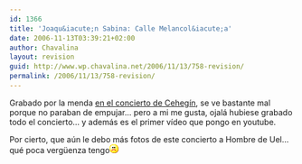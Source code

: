 ```yaml
---
id: 1366
title: 'Joaqu&iacute;n Sabina: Calle Melancol&iacute;a'
date: 2006-11-13T03:39:21+02:00
author: Chavalina
layout: revision
guid: http://www.wp.chavalina.net/2006/11/13/758-revision/
permalink: /2006/11/13/758-revision/
---
```

Grabado por la menda <a href="http://chavalina.net/comentar.php?idpost=739" target="_blank">en el concierto de Ceheg&iacute;n</a>, se ve bastante mal porque no paraban de empujar&#8230; pero a mi me gusta, ojal&aacute; hubiese grabado todo el concierto&#8230; y adem&aacute;s es el primer v&iacute;deo que pongo en youtube.



Por cierto, que a&uacute;n le debo m&aacute;s fotos de este concierto a Hombre de Uel&#8230; qu&eacute; poca verg&uuml;enza tengo![emo](/imagenes/emoticonos/triste.gif)
